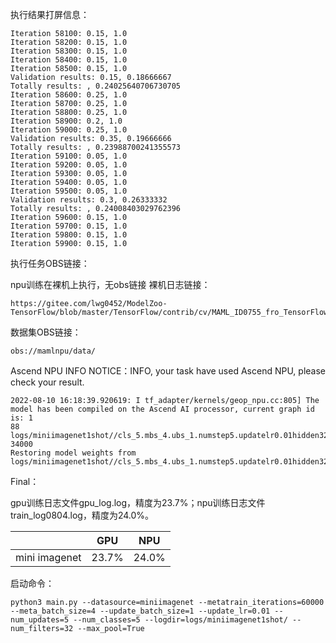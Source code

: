 执行结果打屏信息：

```
Iteration 58100: 0.15, 1.0
Iteration 58200: 0.15, 1.0
Iteration 58300: 0.15, 1.0
Iteration 58400: 0.15, 1.0
Iteration 58500: 0.15, 1.0
Validation results: 0.15, 0.18666667
Totally results: , 0.24025640706730705
Iteration 58600: 0.25, 1.0
Iteration 58700: 0.25, 1.0
Iteration 58800: 0.25, 1.0
Iteration 58900: 0.2, 1.0
Iteration 59000: 0.25, 1.0
Validation results: 0.35, 0.19666666
Totally results: , 0.23988700241355573
Iteration 59100: 0.05, 1.0
Iteration 59200: 0.05, 1.0
Iteration 59300: 0.05, 1.0
Iteration 59400: 0.05, 1.0
Iteration 59500: 0.05, 1.0
Validation results: 0.3, 0.26333332
Totally results: , 0.24008403029762396
Iteration 59600: 0.15, 1.0
Iteration 59700: 0.15, 1.0
Iteration 59800: 0.15, 1.0
Iteration 59900: 0.15, 1.0
```

执行任务OBS链接：

npu训练在裸机上执行，无obs链接
裸机日志链接：
```
https://gitee.com/lwg0452/ModelZoo-TensorFlow/blob/master/TensorFlow/contrib/cv/MAML_ID0755_fro_TensorFlow/train_log_0804.log
```

数据集OBS链接：

```
obs://mamlnpu/data/
```

Ascend NPU INFO NOTICE：INFO, your task have used Ascend NPU, please check your result.

```
2022-08-10 16:18:39.920619: I tf_adapter/kernels/geop_npu.cc:805] The model has been compiled on the Ascend AI processor, current graph id is: 1
88
logs/miniimagenet1shot//cls_5.mbs_4.ubs_1.numstep5.updatelr0.01hidden32maxpoolbatchnorm/model34000
34000
Restoring model weights from logs/miniimagenet1shot//cls_5.mbs_4.ubs_1.numstep5.updatelr0.01hidden32maxpoolbatchnorm/model34000

```

Final：

gpu训练日志文件gpu_log.log，精度为23.7%；npu训练日志文件train_log0804.log，精度为24.0%。

|               | GPU   | NPU   |
| ------------- | ----- | ----- |
| mini imagenet | 23.7% | 24.0% |

启动命令：
```
python3 main.py --datasource=miniimagenet --metatrain_iterations=60000 --meta_batch_size=4 --update_batch_size=1 --update_lr=0.01 --num_updates=5 --num_classes=5 --logdir=logs/miniimagenet1shot/ --num_filters=32 --max_pool=True
```